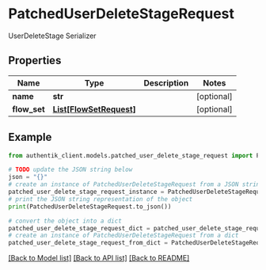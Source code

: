 # PatchedUserDeleteStageRequest

UserDeleteStage Serializer

## Properties

Name | Type | Description | Notes
------------ | ------------- | ------------- | -------------
**name** | **str** |  | [optional] 
**flow_set** | [**List[FlowSetRequest]**](FlowSetRequest.md) |  | [optional] 

## Example

```python
from authentik_client.models.patched_user_delete_stage_request import PatchedUserDeleteStageRequest

# TODO update the JSON string below
json = "{}"
# create an instance of PatchedUserDeleteStageRequest from a JSON string
patched_user_delete_stage_request_instance = PatchedUserDeleteStageRequest.from_json(json)
# print the JSON string representation of the object
print(PatchedUserDeleteStageRequest.to_json())

# convert the object into a dict
patched_user_delete_stage_request_dict = patched_user_delete_stage_request_instance.to_dict()
# create an instance of PatchedUserDeleteStageRequest from a dict
patched_user_delete_stage_request_from_dict = PatchedUserDeleteStageRequest.from_dict(patched_user_delete_stage_request_dict)
```
[[Back to Model list]](../README.md#documentation-for-models) [[Back to API list]](../README.md#documentation-for-api-endpoints) [[Back to README]](../README.md)



